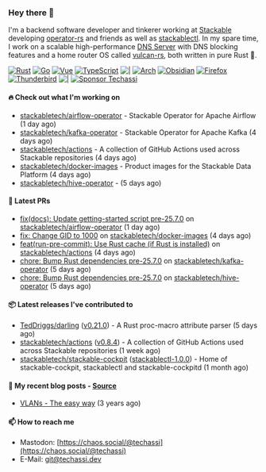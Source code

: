 ### Hey there 👋

I'm a backend software developer and tinkerer working at [Stackable][stackable] developing
[operator-rs][op-rs] and friends as well as [stackablectl][sctl]. In my spare time, I work
on a scalable high-performance [DNS Server][portal] with DNS blocking features and a home
router OS called [vulcan-rs][vulcan], both written in pure Rust 🦀.

[sctl]: https://github.com/stackabletech/stackable-cockpit
[op-rs]: https://github.com/stackabletech/operator-rs
[stackable]: https://github.com/stackabletech
[portal]: https://github.com/portal-rs/portal
[vulcan]: https://github.com/vulcan-rs

[![Rust](https://img.shields.io/badge/-Rust-141414?style=flat&logo=rust&logoColor=%23f97f39)](https://www.rust-lang.org/)
[![Go](https://img.shields.io/badge/-Go-141414?style=flat&logo=go&logoColor=%23f97f39)](https://go.dev/)
[![Vue](https://img.shields.io/badge/-Vue-141414?style=flat&logo=vuedotjs&logoColor=%23f97f39)](https://vuejs.org/)
[![TypeScript](https://img.shields.io/badge/-TypeScript-141414?style=flat&logo=typescript&logoColor=%23f97f39)](https://www.typescriptlang.org/)
![|](https://img.shields.io/badge/-%7C-141414?style=flat&logoColor=%23f97f39)
[![Arch](https://img.shields.io/badge/-Arch-141414?style=flat&logo=archlinux&logoColor=%23f97f39)](https://archlinux.org/)
[![Obsidian](https://img.shields.io/badge/-Obsidian-141414?style=flat&logo=obsidian&logoColor=%23f97f39)](https://obsidian.md/)
[![Firefox](https://img.shields.io/badge/-Firefox-141414?style=flat&logo=firefox&logoColor=%23f97f39)](https://www.mozilla.org/en-US/firefox/new/)
[![Thunderbird](https://img.shields.io/badge/-Thunderbird-141414?style=flat&logo=thunderbird&logoColor=%23f97f39)](https://www.thunderbird.net/en-US/)
![|](https://img.shields.io/badge/-%7C-141414?style=flat&logoColor=%23f97f39)
[![Sponsor Techassi](https://img.shields.io/badge/-Sponsor-141414?style=flat&logo=github&logoColor=%23f97f39)](https://github.com/sponsors/Techassi)

#### 🔥 Check out what I'm working on


- [stackabletech/airflow-operator](https://github.com/stackabletech/airflow-operator) - Stackable Operator for Apache Airflow (1 day ago)
- [stackabletech/kafka-operator](https://github.com/stackabletech/kafka-operator) - Stackable Operator for Apache Kafka (4 days ago)
- [stackabletech/actions](https://github.com/stackabletech/actions) - A collection of GitHub Actions used across Stackable repositories (4 days ago)
- [stackabletech/docker-images](https://github.com/stackabletech/docker-images) - Product images for the Stackable Data Platform (4 days ago)
- [stackabletech/hive-operator](https://github.com/stackabletech/hive-operator) -  (5 days ago)

#### 🧪 Latest PRs


- [fix(docs): Update getting-started script pre-25.7.0](https://github.com/stackabletech/airflow-operator/pull/658) on [stackabletech/airflow-operator](https://github.com/stackabletech/airflow-operator) (1 day ago)
- [fix: Change GID to 1000](https://github.com/stackabletech/docker-images/pull/1202) on [stackabletech/docker-images](https://github.com/stackabletech/docker-images) (4 days ago)
- [feat(run-pre-commit): Use Rust cache (if Rust is installed)](https://github.com/stackabletech/actions/pull/52) on [stackabletech/actions](https://github.com/stackabletech/actions) (4 days ago)
- [chore: Bump Rust dependencies pre-25.7.0](https://github.com/stackabletech/kafka-operator/pull/878) on [stackabletech/kafka-operator](https://github.com/stackabletech/kafka-operator) (5 days ago)
- [chore: Bump Rust dependencies pre-25.7.0](https://github.com/stackabletech/hive-operator/pull/615) on [stackabletech/hive-operator](https://github.com/stackabletech/hive-operator) (5 days ago)

#### 📦 Latest releases I've contributed to


- [TedDriggs/darling](https://github.com/TedDriggs/darling/releases/tag/v0.21.0) ([v0.21.0](https://github.com/TedDriggs/darling/releases/tag/v0.21.0)) - A Rust proc-macro attribute parser (5 days ago)
- [stackabletech/actions](https://github.com/stackabletech/actions/releases/tag/v0.8.4) ([v0.8.4](https://github.com/stackabletech/actions/releases/tag/v0.8.4)) - A collection of GitHub Actions used across Stackable repositories (1 week ago)
- [stackabletech/stackable-cockpit](https://github.com/stackabletech/stackable-cockpit/releases/tag/stackablectl-1.0.0) ([stackablectl-1.0.0](https://github.com/stackabletech/stackable-cockpit/releases/tag/stackablectl-1.0.0)) - Home of stackable-cockpit, stackablectl and stackable-cockpitd (1 month ago)

#### 📜 My recent blog posts - [Source](https://github.com/Techassi/page)


- [VLANs - The easy way](https://techassi.dev/posts/vlans-the-easy-way/) (3 years ago)

#### 📫 How to reach me

- Mastodon: [https://chaos.social/@techassi](https://chaos.social/@techassi)
- E-Mail: git@techassi.dev
